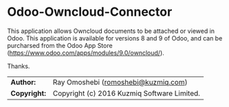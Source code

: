 # Odoo-Owncloud-Connector
This application allows Owncloud documents to be attached  or viewed in Odoo.
This application is available for versions 8 and 9 of Odoo, and can be purcharsed from the Odoo App Store (https://www.odoo.com/apps/modules/9.0/owncloud/).

Thanks.

|                      |                                          |
|:---------------------|:-----------------------------------------|
| **Author:**          | Ray Omoshebi (<romoshebi@kuzmiq.com>)
| **Copyright:**       | Copyright (c) 2016 Kuzmiq Software Limited.
